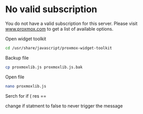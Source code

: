 # No valid subscription
You do not have a valid subscription for this server. Please visit www.proxmox.com to get a list of available options.

Open widget toolkit
```bash
cd /usr/share/javascript/proxmox-widget-toolkit
```

Backup file
```bash
cp proxmoxlib.js proxmoxlib.js.bak
```

Open file
```bash
nano proxmoxlib.js
```

Serch for if ( res ==

change if statment to false to never trigger the message
